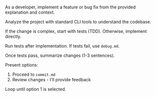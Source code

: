 As a developer, implement a feature or bug fix from the provided explanation and context.

Analyze the project with standard CLI tools to understand the codebase.

If the change is complex, start with tests (TDD). Otherwise, implement directly.

Run tests after implementation. If tests fail, use `debug.md`.

Once tests pass, summarize changes (1-3 sentences).

Present options:
1. Proceed to `commit.md`
2. Review changes - I'll provide feedback

Loop until option 1 is selected.
